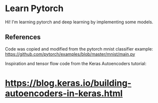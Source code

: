 # Learn Pytorch

Hi! I'm learning pytorch and deep learning by implementing some models.

## References

Code was copied and modified from the pytorch mnist classifier example:
https://github.com/pytorch/examples/blob/master/mnist/main.py

Inspiration and tensor flow code from the Keras Autoencoders tutorial:
# https://blog.keras.io/building-autoencoders-in-keras.html

